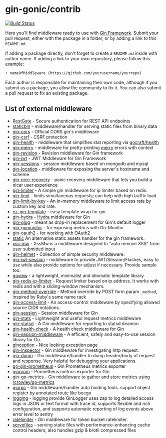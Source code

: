 # gin-gonic/contrib 

[![Build Status](https://travis-ci.org/gin-gonic/contrib.svg)](https://travis-ci.org/gin-gonic/contrib)

Here you'll find middleware ready to  use with [Gin Framework](https://github.com/gin-gonic/gin). Submit your pull request, either with the package in a folder, or by adding a link to this `README.md`.

If adding a package directly, don't forget to create a `README.md` inside with author name.
If adding a link to your own repository, please follow this example:

```
+ nameOfMiddleware (https://github.com/yourusername/yourrepo)
```

Each author is responsible for maintaining their own code, although if you submit as a package, you allow the community to fix it. You can also submit a pull request to fix an existing package.
  
## List of external middleware

+ [RestGate](https://github.com/pjebs/restgate) - Secure authentication for REST API endpoints
+ [staticbin](https://github.com/olebedev/staticbin) - middleware/handler for serving static files from binary data
+ [gin-cors](https://github.com/gin-contrib/cors) - Official CORS gin's middleware
+ [gin-csrf](https://github.com/utrack/gin-csrf) - CSRF protection
+ [gin-health](https://github.com/utrack/gin-health) - middleware that simplifies stat reporting via [gocraft/health](https://github.com/gocraft/health)
+ [gin-merry](https://github.com/utrack/gin-merry) - middleware for pretty-printing [merry](https://github.com/ansel1/merry) errors with context
+ [gin-revision](https://github.com/appleboy/gin-revision-middleware) - Revision middleware for Gin framework
+ [gin-jwt](https://github.com/appleboy/gin-jwt) - JWT Middleware for Gin Framework
+ [gin-sessions](https://github.com/kimiazhu/ginweb-contrib/tree/master/sessions) - session middleware based on mongodb and mysql
+ [gin-location](https://github.com/drone/gin-location) - middleware for exposing the server's hostname and scheme
+ [gin-nice-recovery](https://github.com/ekyoung/gin-nice-recovery) - panic recovery middleware that lets you build a nicer user experience
+ [gin-limiter](https://github.com/davidleitw/gin-limiter) - A simple gin middleware for ip limiter based on redis.
+ [gin-limit](https://github.com/aviddiviner/gin-limit) - limits simultaneous requests; can help with high traffic load
+ [gin-limit-by-key](https://github.com/yangxikun/gin-limit-by-key) - An in-memory middleware to limit access rate by custom key and rate.
+ [ez-gin-template](https://github.com/michelloworld/ez-gin-template) - easy template wrap for gin
+ [gin-hydra](https://github.com/janekolszak/gin-hydra) - [Hydra](https://github.com/ory-am/hydra) middleware for Gin
+ [gin-glog](https://github.com/zalando/gin-glog) - meant as drop-in replacement for Gin's default logger
+ [gin-gomonitor](https://github.com/zalando/gin-gomonitor) - for exposing metrics with Go-Monitor
+ [gin-oauth2](https://github.com/zalando/gin-oauth2) - for working with OAuth2
+ [static](https://github.com/hyperboloide/static) An alternative static assets handler for the gin framework.
+ [xss-mw](https://github.com/dvwright/xss-mw) - XssMw is a middleware designed to "auto remove XSS" from user submitted input
+ [gin-helmet](https://github.com/danielkov/gin-helmet) - Collection of simple security middleware.
+ [gin-jwt-session](https://github.com/ScottHuangZL/gin-jwt-session) - middleware to provide JWT/Session/Flashes, easy to use while also provide options for adjust if necessary. Provide sample too.
+ [goview](https://github.com/foolin/goview) - a lightweight, minimalist and idiomatic template library
+ [gin-redis-ip-limiter](https://github.com/Salvatore-Giordano/gin-redis-ip-limiter) - Request limiter based on ip address. It works with redis and with a sliding-window mechanism.
+ [gin-method-override](https://github.com/bu/gin-method-override) - Method override by POST form param `_method`, inspired by Ruby's same name rack
+ [gin-access-limit](https://github.com/bu/gin-access-limit) - An access-control middleware by specifying allowed source CIDR notations.
+ [gin-session](https://github.com/go-session/gin-session) - Session middleware for Gin
+ [gin-stats](https://github.com/semihalev/gin-stats) - Lightweight and useful request metrics middleware
+ [gin-statsd](https://github.com/amalfra/gin-statsd) - A Gin middleware for reporting to statsd deamon
+ [gin-health-check](https://github.com/RaMin0/gin-health-check) - A health check middleware for Gin
+ [gin-session-middleware](https://github.com/go-session/gin-session) - A efficient, safely and easy-to-use session library for Go.
+ [ginception](https://github.com/kubastick/ginception) - Nice looking exception page
+ [gin-inspector](https://github.com/fatihkahveci/gin-inspector) - Gin middleware for investigating http request.
+ [gin-dump](https://github.com/tpkeeper/gin-dump) - Gin middleware/handler to dump header/body of request and response. Very helpful for debugging your applications.
+ [go-gin-prometheus](https://github.com/zsais/go-gin-prometheus) - Gin Prometheus metrics exporter
+ [ginprom](https://github.com/chenjiandongx/ginprom) - Prometheus metrics exporter for Gin
+ [gin-go-metrics](https://github.com/bmc-toolbox/gin-go-metrics) - Gin middleware to gather and store metrics using [rcrowley/go-metrics](https://github.com/rcrowley/go-metrics)
+ [ginrpc](https://github.com/xxjwxc/ginrpc) - Gin middleware/handler auto binding tools. support object register by annotated route like beego
+ [logging](https://github.com/axiaoxin-com/logging#gin-middleware-ginlogger) - logging provide GinLogger uses zap to log detailed access logs in JSON or text format with trace id, supports flexible and rich configuration, and supports automatic reporting of log events above error level to sentry
+ [ratelimiter](https://github.com/axiaoxin-com/ratelimiter) - Gin middleware for token bucket ratelimiter.
+ [servefiles](https://github.com/rickb777/servefiles) - serving static files with performance-enhancing cache control headers; also handles gzip & brotli compressed files 
